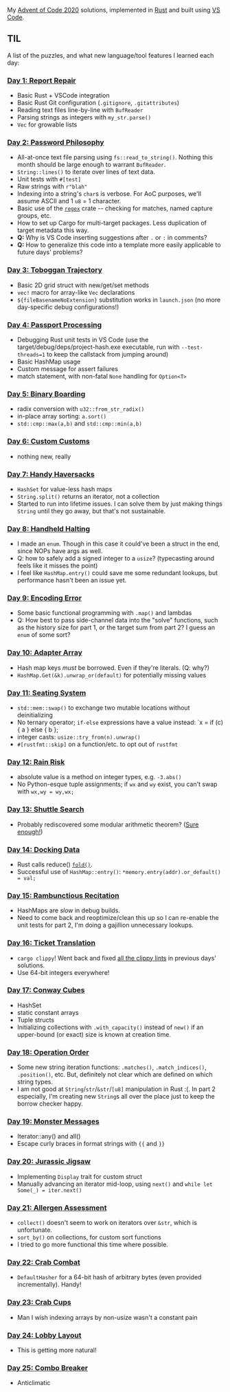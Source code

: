 My [Advent of Code 2020](https://adventofcode.com/2020) solutions, implemented in
[Rust](https://www.rust-lang.org/) and built using [VS Code](https://code.visualstudio.com/).

## TIL

A list of the puzzles, and what new language/tool features I learned each day:

### [Day 1: Report Repair](https://adventofcode.com/2020/day/1)
- Basic Rust + VSCode integration
- Basic Rust Git configuration (`.gitignore`, `.gitattributes`)
- Reading text files line-by-line with `BufReader`
- Parsing strings as integers with `my_str.parse()`
- `Vec` for growable lists

### [Day 2: Password Philosophy](https://adventofcode.com/2020/day/2)
- All-at-once text file parsing using `fs::read_to_string()`. Nothing this month should be large enough to warrant `BufReader`.
- `String::lines()` to iterate over lines of text data.
- Unit tests with `#[test]`
- Raw strings with `r"blah"`
- Indexing into a string's `char`s is verbose. For AoC purposes, we'll assume ASCII and 1 `u8` = 1 character.
- Basic use of the [`regex`](https://docs.rs/regex) crate -- checking for matches, named capture groups, etc.
- How to set up Cargo for multi-target packages. Less duplication of target metadata this way.
- **Q:** Why is VS Code inserting suggestions after `.` or `:` in comments?
- **Q:** How to generalize this code into a template more easily applicable to future days' problems?

### [Day 3: Toboggan Trajectory](https://adventofcode.com/2020/day/3)
- Basic 2D grid struct with new/get/set methods
- `vec!` macro for array-like `Vec` declarations
- `${fileBasenameNoExtension}` substitution works in `launch.json` (no more day-specific debug configurations!)

### [Day 4: Passport Processing](https://adventofcode.com/2020/day/4)
- Debugging Rust unit tests in VS Code (use the target/debug/deps/project-hash.exe executable, run with `--test-threads=1` to keep the callstack from jumping around)
- Basic HashMap usage
- Custom message for assert failures
- match statement, with non-fatal `None` handling for `Option<T>`

### [Day 5: Binary Boarding](https://adventofcode.com/2020/day/5)
- radix conversion with `u32::from_str_radix()`
- in-place array sorting: `a.sort()`
- `std::cmp::max(a,b)` and `std::cmp::min(a,b)`

### [Day 6: Custom Customs](https://adventofcode.com/2020/day/6)
- nothing new, really

### [Day 7: Handy Haversacks](https://adventofcode.com/2020/day/7)
- `HashSet` for value-less hash maps
- `String.split()` returns an iterator, not a collection
- Started to run into lifetime issues. I can solve them by just making things `String` until they go away, but that's not sustainable.

### [Day 8: Handheld Halting](https://adventofcode.com/2020/day/8)
- I made an `enum`. Though in this case it could've been a struct in the end, since NOPs have args as well.
- Q: how to safely add a signed integer to a `usize`? (typecasting around feels like it misses the point)
- I feel like `HashMap.entry()` could save me some redundant lookups, but performance hasn't been an issue yet.

### [Day 9: Encoding Error](https://adventofcode.com/2020/day/9)
- Some basic functional programming with `.map()` and lambdas
- Q: How best to pass side-channel data into the "solve" functions, such as the history size for part 1, or the target sum from part 2? I guess an `enum` of some sort?

### [Day 10: Adapter Array](https://adventofcode.com/2020/day/10)
- Hash map keys _must_ be borrowed. Even if they're literals. (Q: why?)
- `HashMap.Get(&k).unwrap_or(default)` for potentially missing values

### [Day 11: Seating System](https://adventofcode.com/2020/day/11)
- `std::mem::swap()` to exchange two mutable locations without deinitializing
- No ternary operator; `if-else` expressions have a value instead: `x = if (c) { a } else { b };
- integer casts: `usize::try_from(n).unwrap()`
- `#[rustfmt::skip]` on a function/etc. to opt out of `rustfmt`

### [Day 12: Rain Risk](https://adventofcode.com/2020/day/12)
- absolute value is a method on integer types, e.g. `-3.abs()`
- No Python-esque tuple assignments; if `wx` and `wy` exist, you can't swap with `wx,wy = wy,wx;`

### [Day 13: Shuttle Search](https://adventofcode.com/2020/day/13)
- Probably rediscovered some modular arithmetic theorem? ([Sure enough!](https://en.wikipedia.org/wiki/Chinese_remainder_theorem))

### [Day 14: Docking Data](https://adventofcode.com/2020/day14)
- Rust calls reduce() [`fold()`](https://doc.rust-lang.org/std/iter/trait.Iterator.html#method.fold).
- Successful use of `HashMap::entry()`: `*memory.entry(addr).or_default() = val;`

### [Day 15: Rambunctious Recitation](https://adventofcode.com/2020/day15)
- HashMaps are _slow_ in debug builds.
- Need to come back and reoptimize/clean this up so I can re-enable the unit tests for part 2, I'm doing a gajillion unnecessary lookups.

### [Day 16: Ticket Translation](https://adventofcode.com/2020/day16)
- `cargo clippy`! Went back and fixed [all the clippy lints](https://rust-lang.github.io/rust-clippy/master/index.html) in previous days' solutions.
- Use 64-bit integers everywhere!

### [Day 17: Conway Cubes](https://adventofcode.com/2020/day17)
- HashSet
- static constant arrays
- Tuple structs
- Initializing collections with `.with_capacity()` instead of `new()` if an upper-bound (or exact) size is known at creation time.

### [Day 18: Operation Order](https://adventofcode.com/2020/day18)
- Some new string iteration functions: `.matches()`, `.match_indices()`, `.position()`, etc. But, definitely not clear which are defined on which string types.
- I am not good at `String`/`str`/`&str`/`[u8]` manipulation in Rust :(. In part 2 especially, I'm creating new `String`s all over the place just to keep the borrow checker happy.

### [Day 19: Monster Messages](https://adventofcode.com/2020/day19)
- Iterator::any() and all()
- Escape curly braces in format strings with `{{` and `}}`

### [Day 20: Jurassic Jigsaw](https://adventofcode.com/2020/day/20)
- Implementing `Display` trait for custom struct
- Manually advancing an iterator mid-loop, using `next()` and `while let Some(_) = iter.next()`

### [Day 21: Allergen Assessment](https://adventofcode.com/2020/day/21)
- `collect()` doesn't seem to work on iterators over `&str`, which is unfortunate.
- `sort_by()` on collections, for custom sort functions
- I tried to go more functional this time where possible.

### [Day 22: Crab Combat](https://adventofcode.com/2020/day/22)
- `DefaultHasher` for a 64-bit hash of arbitrary bytes (even provided incrementally). Handy!

### [Day 23: Crab Cups](https://adventofcode.com/2020/day/23)
- Man I wish indexing arrays by non-usize wasn't a constant pain

### [Day 24: Lobby Layout](https://adventofcode.com/2020/day/24)
- This is getting more natural!

### [Day 25: Combo Breaker](https://adventofcode.com/2020/day/25)
- Anticlimatic